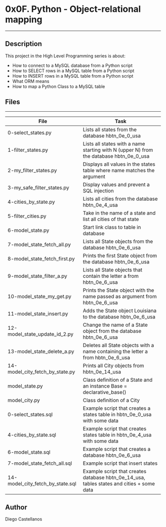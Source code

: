 #  0x0F. Python - Object-relational mapping
---


## Description
This project in the High Level Programming series is about:
* How to connect to a MySQL database from a Python script
* How to SELECT rows in a MySQL table from a Python script
* How to INSERT rows in a MySQL table from a Python script
* What ORM means
* How to map a Python Class to a MySQL table


## Files
---
File|Task
---|---
0-select_states.py | Lists all states from the database hbtn_0e_0_usa
1-filter_states.py | Lists all states with a name starting with N (upper N) from the database hbtn_0e_0_usa
2-my_filter_states.py |  Displays all values in the states table where name matches the argument
3-my_safe_filter_states.py | Display values and prevent a SQL injection
4-cities_by_state.py | Lists all cities from the database hbtn_0e_4_usa
5-filter_cities.py | Take in the name of a state and list all cities of that state
6-model_state.py | Start link class to table in database
7-model_state_fetch_all.py | Lists all State objects from the database hbtn_0e_6_usa
8-model_state_fetch_first.py | Prints the first State object from the database hbtn_0e_6_usa
9-model_state_filter_a.py | Lists all State objects that contain the letter a from hbtn_0e_6_usa
10-model_state_my_get.py | Prints the State object with the name passed as argument from hbtn_0e_6_usa
11-model_state_insert.py | Adds the State object Louisiana to the database hbtn_0e_6_usa
12-model_state_update_id_2.py | Change the name of a State object from the database hbtn_0e_6_usa
13-model_state_delete_a.py | Deletes all State objects with a name containing the letter a from hbtn_0e_6_usa
14-model_city_fetch_by_state.py | Prints all City objects from hbtn_0e_14_usa
model_state.py | Class definition of a State and an instance Base = declarative_base()
model_city.py | Class definition of a City
0-select_states.sql | Example script that creates a states table in hbtn_0e_0_usa with some data
4-cities_by_state.sql | Example script that creates states table in hbtn_0e_4_usa with some data
6-model_state.sql | Example script that creates a database hbtn_0e_6_usa
7-model_state_fetch_all.sql | Example script that insert states
14-model_city_fetch_by_state.sql | Example script that creates database hbtn_0e_14_usa, tables states and cities + some data


## Author
Diego Castellanos

